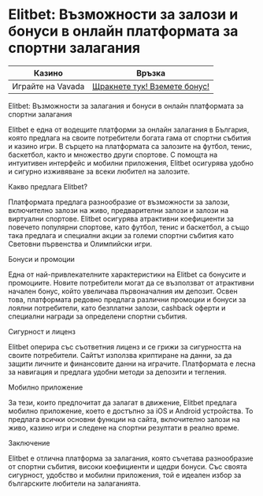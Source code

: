 # Elitbet: Възможности за залози и бонуси в онлайн платформата за спортни залагания
| Казино                   | Връзка                                                                                         |
|--------------------------|------------------------------------------------------------------------------------------------|
| Играйте на Vavada        | [Щракнете тук! Вземете бонус!](https://partnervavadarv.com/?promo=664c53c2-c126-47df-a9b6-e93726155fae&target=register) |


Elitbet: Възможности за залагания и бонуси в онлайн платформата за спортни залагания

Elitbet е една от водещите платформи за онлайн залагания в България, която предлага на своите потребители богата гама от спортни събития и казино игри. В сърцето на платформата са залозите на футбол, тенис, баскетбол, както и множество други спортове. С помощта на интуитивен интерфейс и мобилни приложения, Elitbet осигурява удобно и сигурно изживяване за всеки любител на залозите.

Какво предлага Elitbet?

Платформата предлага разнообразие от възможности за залози, включително залози на живо, предварителни залози и залози на виртуални спортове. Elitbet осигурява атрактивни коефициенти за повечето популярни спортове, като футбол, тенис и баскетбол, а също така предлага и специални акции за големи спортни събития като Световни първенства и Олимпийски игри.

Бонуси и промоции

Една от най-привлекателните характеристики на Elitbet са бонусите и промоциите. Новите потребители могат да се възползват от атрактивни начален бонус, който увеличава първоначалния им депозит. Освен това, платформата редовно предлага различни промоции и бонуси за лоялни потребители, като безплатни залози, cashback оферти и специални награди за определени спортни събития.

Сигурност и лиценз

Elitbet оперира със съответния лиценз и се грижи за сигурността на своите потребители. Сайтът използва криптиране на данни, за да защити личните и финансовите данни на играчите. Платформата е лесна за навигация и предлага удобни методи за депозити и тегления.

Мобилно приложение

За тези, които предпочитат да залагат в движение, Elitbet предлага мобилно приложение, което е достъпно за iOS и Android устройства. То предлага всички основни функции на сайта, включително залози на живо, казино игри и следене на спортни резултати в реално време.

Заключение

Elitbet е отлична платформа за залагания, която съчетава разнообразие от спортни събития, високи коефициенти и щедри бонуси. Със своята сигурност, удобство и мобилни приложения, той е идеален избор за българските любители на залаганията.
